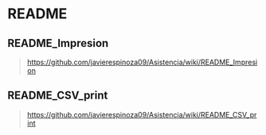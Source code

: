 # README
## README_Impresion
> https://github.com/javierespinoza09/Asistencia/wiki/README_Impresion
## README_CSV_print
> https://github.com/javierespinoza09/Asistencia/wiki/README_CSV_print
